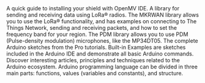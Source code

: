 <EssentialsColumn title="First Steps">
    <EssentialElement link="https://www.arduino.cc/pro/tutorials/portenta-h7/por-openmv-bt" title="Quickstart Guide" type="getting-started">
        A quick guide to installing your shield with OpenMV IDE.
    </EssentialElement>

</EssentialsColumn>

<EssentialsColumn title="Suggested Libraries">
<EssentialElement title="LoRa" type="library" link="https://github.com/sandeepmistry/arduino-LoRa">
    A library for sending and receiving data using LoRa® radios.
  </EssentialElement>

  <EssentialElement title="MKRWAN" type="library" link="https://www.arduino.cc/en/Reference/MKRWAN">
The MKRWAN library allows you to use the LoRa® functionality, and has examples on connecting to The Things Network, sending and receiving packets, and how to set the frequency band for your region.
  </EssentialElement>

  <EssentialElement title="PDM" type="library" link="https://www.arduino.cc/en/Reference/PDM">
The PDM library allows you to use PDM (Pulse-density modulation) microphones, like the MP34DT05.
  </EssentialElement>

  <EssentialElement link="https://github.com/arduino-libraries/Arduino_Pro_Tutorials" title="Arduino Pro Tutorials" type="library">
        The complete Arduino sketches from the Pro tutorials.
</EssentialElement>

</EssentialsColumn>

<EssentialsColumn title="Arduino Basics">
    <EssentialElement link="https://www.arduino.cc/en/Tutorial/BuiltInExamples" title="Built-in Examples" type="resource">
        Built-in Examples are sketches included in the Arduino IDE and demonstrate all basic Arduino commands.
    </EssentialElement>
    <EssentialElement link="/learn" title="Learn" type="resource">
        Discover interesting articles, principles and techniques related to the Arduino ecosystem.
    </EssentialElement>
    <EssentialElement link="https://www.arduino.cc/reference/en/" title="Language Reference" type="resource">
        Arduino programming language can be divided in three main parts: functions, values (variables and constants), and structure.
    </EssentialElement>
</EssentialsColumn>
